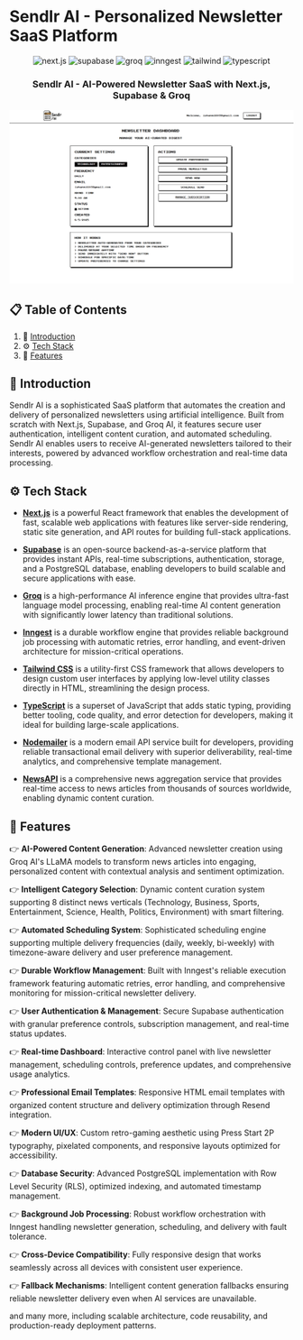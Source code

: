 # Sendlr AI - Personalized Newsletter SaaS Platform

<div align="center">
  <div>
    <img src="https://img.shields.io/badge/-Next.JS-black?style=for-the-badge&logoColor=white&logo=nextdotjs&color=black" alt="next.js" />
    <img src="https://img.shields.io/badge/-Supabase-3ECF8E?style=for-the-badge&logo=supabase&logoColor=white" alt="supabase" />
    <img src="https://img.shields.io/badge/-Groq-FF6B35?style=for-the-badge&logo=groq&logoColor=white" alt="groq" />
    <img src="https://img.shields.io/badge/-Inngest-6366F1?style=for-the-badge&logo=inngest&logoColor=white" alt="inngest" />
    <img src="https://img.shields.io/badge/-Tailwind-00BCFF?style=for-the-badge&logo=tailwind-css&logoColor=white" alt="tailwind" />
    <img src="https://img.shields.io/badge/-TypeScript-3178C6?style=for-the-badge&logo=typescript&logoColor=white" alt="typescript" />
  </div>

  <h3 align="center">Sendlr AI - AI-Powered Newsletter SaaS with Next.js, Supabase & Groq</h3>
  <img src="public/Screenshot 2025-08-06 000305.png" alt="demo" />

</div>

## 📋 <a name="table">Table of Contents</a>

1. 🤖 [Introduction](#introduction)
2. ⚙️ [Tech Stack](#tech-stack)
3. 🔋 [Features](#features)

## <a name="introduction">🤖 Introduction</a>

Sendlr AI is a sophisticated SaaS platform that automates the creation and delivery of personalized newsletters using artificial intelligence. Built from scratch with Next.js, Supabase, and Groq AI, it features secure user authentication, intelligent content curation, and automated scheduling. Sendlr AI enables users to receive AI-generated newsletters tailored to their interests, powered by advanced workflow orchestration and real-time data processing.

## <a name="tech-stack">⚙️ Tech Stack</a>

- **[Next.js](https://nextjs.org/)** is a powerful React framework that enables the development of fast, scalable web applications with features like server-side rendering, static site generation, and API routes for building full-stack applications.

- **[Supabase](https://supabase.com/)** is an open-source backend-as-a-service platform that provides instant APIs, real-time subscriptions, authentication, storage, and a PostgreSQL database, enabling developers to build scalable and secure applications with ease.

- **[Groq](https://groq.com/)** is a high-performance AI inference engine that provides ultra-fast language model processing, enabling real-time AI content generation with significantly lower latency than traditional solutions.

- **[Inngest](https://www.inngest.com/)** is a durable workflow engine that provides reliable background job processing with automatic retries, error handling, and event-driven architecture for mission-critical operations.

- **[Tailwind CSS](https://tailwindcss.com/)** is a utility-first CSS framework that allows developers to design custom user interfaces by applying low-level utility classes directly in HTML, streamlining the design process.

- **[TypeScript](https://www.typescriptlang.org/)** is a superset of JavaScript that adds static typing, providing better tooling, code quality, and error detection for developers, making it ideal for building large-scale applications.

- **[Nodemailer](https://nodemailer.com/)** is a modern email API service built for developers, providing reliable transactional email delivery with superior deliverability, real-time analytics, and comprehensive template management.

- **[NewsAPI](https://newsapi.org/)** is a comprehensive news aggregation service that provides real-time access to news articles from thousands of sources worldwide, enabling dynamic content curation.

## <a name="features">🔋 Features</a>

👉 **AI-Powered Content Generation**: Advanced newsletter creation using Groq AI's LLaMA models to transform news articles into engaging, personalized content with contextual analysis and sentiment optimization.

👉 **Intelligent Category Selection**: Dynamic content curation system supporting 8 distinct news verticals (Technology, Business, Sports, Entertainment, Science, Health, Politics, Environment) with smart filtering.

👉 **Automated Scheduling System**: Sophisticated scheduling engine supporting multiple delivery frequencies (daily, weekly, bi-weekly) with timezone-aware delivery and user preference management.

👉 **Durable Workflow Management**: Built with Inngest's reliable execution framework featuring automatic retries, error handling, and comprehensive monitoring for mission-critical newsletter delivery.

👉 **User Authentication & Management**: Secure Supabase authentication with granular preference controls, subscription management, and real-time status updates.

👉 **Real-time Dashboard**: Interactive control panel with live newsletter management, scheduling controls, preference updates, and comprehensive usage analytics.

👉 **Professional Email Templates**: Responsive HTML email templates with organized content structure and delivery optimization through Resend integration.

👉 **Modern UI/UX**: Custom retro-gaming aesthetic using Press Start 2P typography, pixelated components, and responsive layouts optimized for accessibility.

👉 **Database Security**: Advanced PostgreSQL implementation with Row Level Security (RLS), optimized indexing, and automated timestamp management.

👉 **Background Job Processing**: Robust workflow orchestration with Inngest handling newsletter generation, scheduling, and delivery with fault tolerance.

👉 **Cross-Device Compatibility**: Fully responsive design that works seamlessly across all devices with consistent user experience.

👉 **Fallback Mechanisms**: Intelligent content generation fallbacks ensuring reliable newsletter delivery even when AI services are unavailable.

and many more, including scalable architecture, code reusability, and production-ready deployment patterns.
